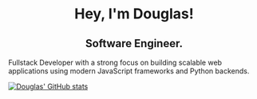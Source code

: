 <div id="greetings" align="center">
<h1>
  Hey, I'm Douglas!
</h1>
<h2> Software Engineer. </h2>
</div>
Fullstack Developer with a strong focus on building scalable web applications using modern JavaScript frameworks and Python backends.
<br>

[![Douglas' GitHub stats](https://github-readme-stats.vercel.app/api?username=douglasgatimu)](https://github.com/douglasgatimu/github-readme-stats)
